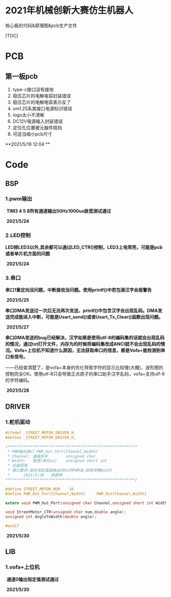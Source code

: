 # 2021年机械创新大赛仿生机器人

核心板的代码&原理图&pcb生产文件

[TOC]

# PCB

## 第一板pcb

1. type-c接口没有接地
2. 稳压芯片的电解电容封装错误
3. 稳压芯片的电解电容表示反了
4. xm1.25系类接口电源标识错误
5. logo太小不清晰
6. DC12V电源输入封装错误
7. 定位孔位置被元器件阻挡
8. 可适当缩小pcb尺寸

**2021/5/19 12:04 **

# Code

## BSP

### 1.pwm输出

​	**TIM3 4 5 8所有通道输出50Hz1000us脉宽测试通过**

​	**2021/5/24**

### 2.LED控制

​	**LED除LED3以外,其余都可以通过LED_CTR()控制，LED3上电常亮，可能是pcb或者单片机方面的问题**

​	**2021/5/24**

### 3.串口

​	**串口1重定向没问题，中断接收没问题。使用printf()中若包涵汉字会报警告**

​	**2021/5/25**

​	**串口DMA发送过一次后无法再次发送，printf()中包含汉字会出现乱码。DMA发送完成能进入中断，可能是Usart_send()或者Usart_Tx_Clear()函数出现问题。**

​	**2021/5/27**

​	**串口DMA发送的bug已经解决，汉字如果是使用utf-8的编码集的话就会出现乱码的情况，通过txt打开文件，内存为的时候将编码集改成ANCI就不会出现乱码的情况。Vofa+上位机不知道什么原因，无法获取串口的信息，都是Vofa+能检测到串口有信号。**

​	——已经查清楚了，是vofa+本身的优化导致字符的显示比较慢(大概)，波形图的控制完全OK。使用utf-8只会导致正点原子的串口助手汉字乱码，vofa+支持utf-8的字符编码。

​	**2021/5/28**

## DRIVER

### 1.舵机驱动

```c
#ifndef _STREET_MOTOR_DRIVER_H_
#define _STREET_MOTOR_DRIVER_H_

/*********************************************************
 * PWM输出接口 PWM_Out_Port(Channel,Width)
 * Channel: 通道标号        unsigned char
 * Width:   脉宽(单位us)    unsigned short int
 * 无返回值
 * 接口要求:能在规定通道输出50Hz的PWM波,脉宽参数Width
 *      2021/5/28   庞碧璋
*********************************************************/

#define STREET_MOTOR_NUM    16
#define PWM_Out_Port(Channel,Width)     PWM_Out(Channel,Width)

extern void PWM_Out_Port(unsigned char Channel,unsigned short int Width);

void StreetMotor_CTR(unsigned char num,double angle);
unsigned int AngleToWidth(double angle);

#endif
```

​	**2021/5/30**

## LIB

### 1.vofa+上位机

​	**通道0输出恒定值测试通过**

​	**2021/5/30**

​	